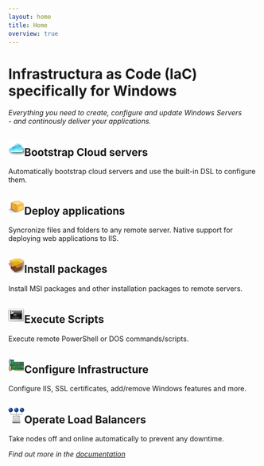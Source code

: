 ```yaml
---
layout: home
title: Home
overview: true
---
```


Infrastructura as Code (IaC) specifically for Windows
=====================================================

*Everything you need to create, configure and update Windows Servers<br> - and continously deliver your applications.*

<div class="feature">
	<div class="container-fluid">
		<div class="row">
			<div class="col-sm-6">
				<h2><img src="images/cloud.png">Bootstrap Cloud servers</h2>
				Automatically bootstrap cloud servers and use the built-in DSL to configure them.
			</div>
			<div class="col-sm-6">
				<h2><img src="images/box-icon.png">Deploy applications</h2>
				Syncronize files and folders to any remote server. Native support for deploying web applications to IIS.
			</div>
		</div>
		<div class="row">
			<div class="col-sm-6">
				<h2><img src="images/box-install-icon.png">Install packages</h2>
				Install MSI packages and other installation packages to remote servers.
			</div>
			<div class="col-sm-6">
				<h2><img src="images/powershell-icon.png">Execute Scripts</h2>
				Execute remote PowerShell or DOS commands/scripts.
			</div>
		</div>
		<div class="row">
			<div class="col-sm-6">
				<h2><img src="images/infrastructure-icon.png">Configure Infrastructure</h2>
				Configure IIS, SSL certificates, add/remove Windows features and more.
			</div>
			<div class="col-sm-6">
				<h2><img src="images/load-balancing-icon.png">Operate Load Balancers</h2>
				Take nodes off and online automatically to prevent any downtime.
			</div>
		</div>
	</div>
</div>

*Find out more in the [documentation](/docs/)*
